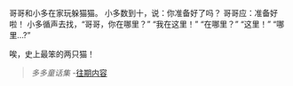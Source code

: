 哥哥和小多在家玩躲猫猫。
小多数到十，说：你准备好了吗？
哥哥应：准备好啦！
小多循声去找，“哥哥，你在哪里？”
“我在这里！”
“在哪里？”
“这里！”
“哪里…?”

唉，史上最笨的两只猫！

>*多多童话集* -[往期内容](http://www.jianshu.com/notebooks/6723693/latest)
